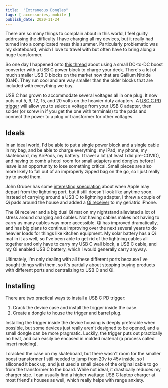 ```yaml
---
title:  "Extraneous Dongles"
tags: [ accessories, mobile ]
publish_date: 2020-11-24
---
```


There are so many things to complain about in this world, I feel guilty addressing the difficulty I have charging all my devices, but it really had turned into a complicated mess this summer. Particularly problematic was my skateboard, which I love to travel with but often have to bring along a huge transformer.

So one day I happened onto [this thread](https://forum.esk8.news/t/usb-c-for-charging/13354) about using a small DC-to-DC boost converter with a USB C power block to charge your deck. There's a lot of much smaller USB C blocks on the market now that are Gallium Nitride (GaN). They run cool and are way smaller than the older blocks that are included with everything we buy.

USB C has grown to accommodate several voltages all in one plug. It now puts out 5, 9, 12, 15, and 20 volts on the heavier duty adapters. A [USC C PD trigger](https://www.amazon.com/Type-C-Trigger-Module-Supports-Output/dp/B08681N9VV) will allow you to select a voltage from your USB C adapter, then solder (or screw in if you get the one with terminals) to the pads and connect the power to a plug or transformer for other voltages.

## Ideals

In an ideal world, I'd be able to put a single power block and a single cable in my bag, and be able to charge everything: my iPad, my phone, my skateboard, my AirPods, my battery. I travel a lot (at least I did pre-COVID), and having to comb a hotel room for small adapters and dongles before I leave is an opportunity to lose something critical. Small pieces are also more likely to fall out of an improperly zipped bag on the go, so I just really try to avoid them.

John Gruber has some [interesting speculation](https://daringfireball.net/2018/11/third_party_usb-c_to_lightning_cables) about when Apple may depart from the lightning port, but it still doesn't look like anytime soon. Instead of carrying around a USB C to lightning adapter, I threw a couple of Qi pads around the house and added a [Qi receiver](https://www.amazon.com/Wireless-Charger-Charging-Receiver-Compatible/dp/B08HMX7Y3C) to my geriatric iPhone. 

The Qi receiver and a big dual Qi mat on my nightstand alleviated a lot of stress around charging and cables. Not having cables makes not having to carry as many cables way more accessible. Qi has improved dramatically, and has big plans to continue improving over the next several years to do heavier loads for things like kitchen equipment. My solar battery has a Qi mat in it as well, so I've been able to get rid of the lightning cables all together and only have to carry my USB C wall block, a USB C cable, and my Qi enabled USB C battery, which I would generally carry anyway.

Ultimately, I'm only dealing with all these different ports because I've bought things with them, so it's partially about stopping buying products with different ports and centralizing to USB C and Qi.

## Installing

There are two practical ways to install a USB C PD trigger:

1. Crack the device case and install the trigger inside the case.
2. Create a dongle to house the trigger and barrel plug.

Installing the trigger inside the device housing is deeply preferable when possible, but some devices just really aren't designed to be opened, and a small dongle can be more pragmatic. Luckily, the trigger puts out practically no heat, and can easily be encased in molded material (a process called insert molding). 


I cracked the case on my skateboard, but there wasn't room for the smaller boost transformer I still needed to jump from 20v to 45v inside, so I siliconed it back up, and just used a small piece of the original cable to go from the transformer to the board. While not ideal, it drastically reduces my charger size. I can usually find a higher wattage USB C laptop charger at most friend's houses as well, which really helps with range anxiety.






